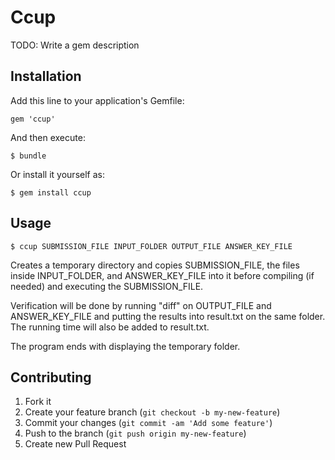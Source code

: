 # Ccup

TODO: Write a gem description

## Installation

Add this line to your application's Gemfile:

    gem 'ccup'

And then execute:

    $ bundle

Or install it yourself as:

    $ gem install ccup

## Usage

    $ ccup SUBMISSION_FILE INPUT_FOLDER OUTPUT_FILE ANSWER_KEY_FILE

Creates a temporary directory and copies SUBMISSION\_FILE, the files inside
INPUT\_FOLDER, and ANSWER\_KEY\_FILE into it before compiling (if needed) and
executing the SUBMISSION\_FILE.

Verification will be done by running "diff" on OUTPUT\_FILE and ANSWER\_KEY\_FILE
and putting the results into result.txt on the same folder. The running time
will also be added to result.txt.

The program ends with displaying the temporary folder.

## Contributing

1. Fork it
2. Create your feature branch (`git checkout -b my-new-feature`)
3. Commit your changes (`git commit -am 'Add some feature'`)
4. Push to the branch (`git push origin my-new-feature`)
5. Create new Pull Request

